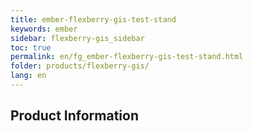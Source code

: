 ```yaml
---
title: ember-flexberry-gis-test-stand
keywords: ember
sidebar: flexberry-gis_sidebar
toc: true
permalink: en/fg_ember-flexberry-gis-test-stand.html
folder: products/flexberry-gis/
lang: en
---
```


## Product Information
